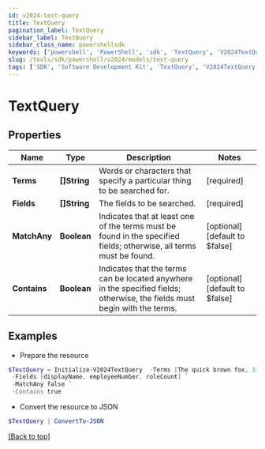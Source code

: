 ```yaml
---
id: v2024-text-query
title: TextQuery
pagination_label: TextQuery
sidebar_label: TextQuery
sidebar_class_name: powershellsdk
keywords: ['powershell', 'PowerShell', 'sdk', 'TextQuery', 'V2024TextQuery']
slug: /tools/sdk/powershell/v2024/models/text-query
tags: ['SDK', 'Software Development Kit', 'TextQuery', 'V2024TextQuery']
---
```


# TextQuery

## Properties

| Name | Type | Description | Notes |
| --- | --- | --- | --- |
| **Terms** | **[]String** | Words or characters that specify a particular thing to be searched for. | [required] |
| **Fields** | **[]String** | The fields to be searched. | [required] |
| **MatchAny** | **Boolean** | Indicates that at least one of the terms must be found in the specified fields; otherwise, all terms must be found. | [optional] [default to $false] |
| **Contains** | **Boolean** | Indicates that the terms can be located anywhere in the specified fields; otherwise, the fields must begin with the terms. | [optional] [default to $false] |

## Examples

- Prepare the resource

```powershell
$TextQuery = Initialize-V2024TextQuery  -Terms [The quick brown fox, 3141592, 7] `
 -Fields [displayName, employeeNumber, roleCount] `
 -MatchAny false `
 -Contains true
```

- Convert the resource to JSON

```powershell
$TextQuery | ConvertTo-JSON
```

[[Back to top]](#)
